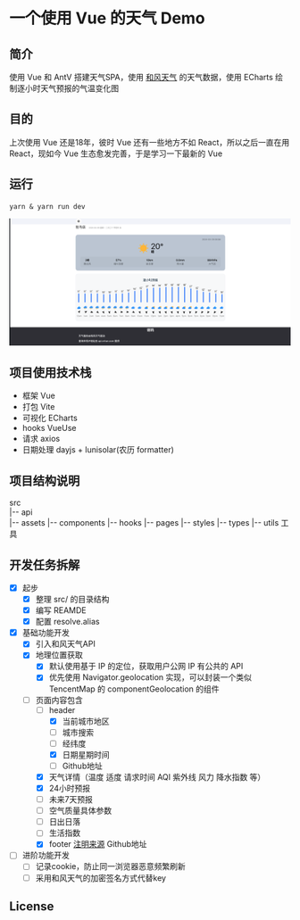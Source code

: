 # 一个使用 Vue 的天气 Demo

## 简介
使用 Vue 和 AntV 搭建天气SPA，使用 [和风天气](https://dev.qweather.com/docs/terms/attribution) 的天气数据，使用 ECharts 绘制逐小时天气预报的气温变化图

## 目的
上次使用 Vue 还是18年，彼时 Vue 还有一些地方不如 React，所以之后一直在用 React，现如今 Vue 生态愈发完善，于是学习一下最新的 Vue

## 运行

```shell
yarn & yarn run dev
```
![运行时截图](https://github.com/APM129/assets_folder/blob/main/images/vue_chart_1_img.png?raw=true)

## 项目使用技术栈
* 框架 Vue
* 打包 Vite
* 可视化 ECharts
* hooks VueUse
* 请求 axios
* 日期处理 dayjs + lunisolar(农历 formatter)

## 项目结构说明

src  
|-- api  
|-- assets
|-- components
|-- hooks
|-- pages
|-- styles
|-- types
|-- utils 工具      

## 开发任务拆解

- [x] 起步
  - [x] 整理 src/ 的目录结构
  - [x] 编写 REAMDE
  - [x] 配置 resolve.alias
- [x] 基础功能开发
  - [x] 引入和风天气API
  - [x] 地理位置获取
    - [x] 默认使用基于 IP 的定位，获取用户公网 IP 有公共的 API
    - [x] 优先使用 Navigator.geolocation 实现，可以封装一个类似 TencentMap 的 componentGeolocation 的组件
  - [ ] 页面内容包含
    - [ ] header
      - [x] 当前城市地区
      - [ ] 城市搜索
      - [ ] 经纬度
      - [x] 日期星期时间
      - [ ] Github地址
    - [x] 天气详情（温度 适度 请求时间 AQI 紫外线 风力 降水指数 等）
    - [x] 24小时预报
    - [ ] 未来7天预报
    - [ ] 空气质量具体参数
    - [ ] 日出日落
    - [ ] 生活指数
    - [x] footer [注明来源](https://dev.qweather.com/docs/terms/attribution/) Github地址
- [ ] 进阶功能开发
  - [ ] 记录cookie，防止同一浏览器恶意频繁刷新
  - [ ] 采用和风天气的加密签名方式代替key

## License
